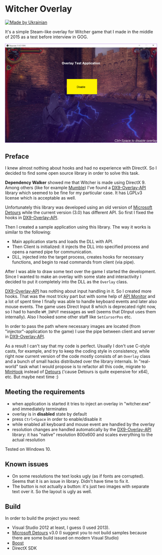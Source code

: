 # Witcher Overlay

[![Made by Ukrainian](https://img.shields.io/static/v1?label=Made%20by&message=Ukrainian&labelColor=1f5fb2&color=fad247&style=for-the-badge)](https://github.com/GooRoo/ukrainian-shields)

It's a simple Steam-like overlay for Witcher game that I made in the middle of 2015 as a test before interview in GOG.

![screenshot](screen.png)

## Preface

I knew almost nothing about hooks and had no experience with DirectX. So I decided to find some open source library in order to solve this task.

**Dependency Walker** showed me that Witcher is made using DirectX 9. Among others (like for example [Mumble][mumble]) I've found a [DX9-Overlay-API][dx9-overlay] library which seemed to be fine for my particular case. It has LGPLv3 license which is acceptable as well.

Unfortunately this library was developed using an old version of [Microsoft Detours][detours] while the current version (3.0) has different API. So first I fixed the hooks in [DX9-Overlay-API][dx9-overlay].

Then I created a sample application using this library. The way it works is similar to the following:

- Main application starts and loads the DLL with API.
- Then Client is initialized: it injects the DLL into specified process and opens a named pipe for communication.
- DLL, injected into the target process, creates hooks for necessary functions, and begin to read commands from client (via pipe).

After I was able to draw some text over the game I started the development. Since I wanted to make an overlay with some state and interactivity I decided to put it completely into the DLL as the `Overlay` class.

[DX9-Overlay-API][dx9-overlay] has nothing about input handling in it. So I created more hooks. That was the most tricky part but with some help of [API Monitor][api-monitor] and a lot of spent time I finally was able to handle keyboard events and later also mouse events. The game uses Direct Input 8 which is deprecated right now, so I had to handle `WM_INPUT` messages as well (seems that DInput uses them internally). Also I hooked some other staff like `SetCursorPos` etc.

In order to pass the path where necessary images are located (from "injector"-application to the game) I use the pipe between client and server in [DX9-Overlay-API][dx9-overlay].

As a result I can't say that my code is perfect. Usually I don't use C-style casts, for example, and try to keep the coding style in consistency, while right now current version of the code mostly consists of an `Overlay` class and a bunch of small hacks distributed over the library internals. In "real-world" task what I would propose is to refactor all this code, migrate to [MinHook][minhook] instead of [Detours][detours] ('cause Detours is quite expensive for x64), etc. But maybe next time :)

## Meeting the requirements

- when application is started it tries to inject an overlay in "witcher.exe" and immediately terminates
- overlay is in **disabled** state by default
- press `Ctrl+Space` in order to enable/disable it
- while enabled all keyboard and mouse event are handled by the overlay
- resolution changes are handled automatically by the [DX9-Overlay-API][dx9-overlay] library: it has "native" resolution 800x600 and scales everything to the actual resolution

Tested on Windows 10.

## Known issues

- On some resolutions the text looks ugly (as if fonts are corrupted). Seems that it is an issue in library. Didn't have time to fix it.
- The button is not actually a button: it's just two images with separate text over it. So the layout is ugly as well.

## Build

In order to build the project you need:

- Visual Studio 2012 at least, I guess (I used 2013).
- [Microsoft Detours][detours] v3.0 (I suggest you to not build samples because there are some build issued on modern Visual Studio)
- [Boost][boost]
- DirectX SDK

[api-monitor]: http://www.rohitab.com/apimonitor
[boost]: http://www.boost.org
[detours]: http://research.microsoft.com/en-us/projects/detours/
[dx9-overlay]: https://github.com/agrippa1994/DX9-Overlay-API
[minhook]: https://github.com/TsudaKageyu/minhook
[mumble]: https://github.com/mumble-voip/mumble
